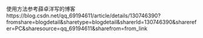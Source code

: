 使用方法参考薛卓洋写的博客https://blog.csdn.net/qq_69194611/article/details/130746390?fromshare=blogdetail&sharetype=blogdetail&sharerId=130746390&sharerefer=PC&sharesource=qq_69194611&sharefrom=from_link
